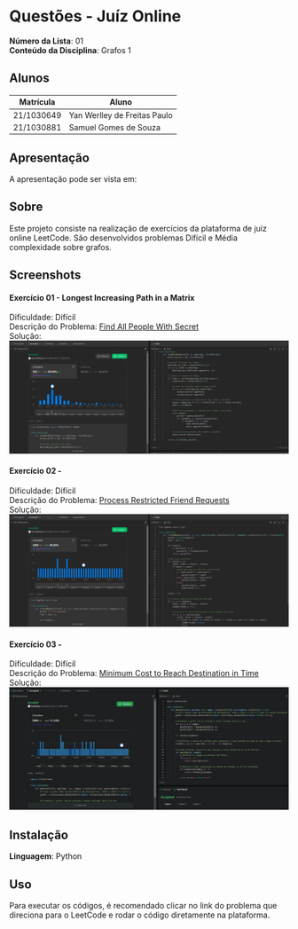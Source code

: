 # Questões - Juíz Online

**Número da Lista**: 01<br>
**Conteúdo da Disciplina**: Grafos 1<br>

## Alunos

| Matrícula  | Aluno                               |
| ---------- | ----------------------------------- |
| 21/1030649 | Yan Werlley de Freitas Paulo |
| 21/1030881 | Samuel Gomes de Souza         |

## Apresentação
A apresentação pode ser vista em: 
## Sobre

Este projeto consiste na realização de exercícios da plataforma de juiz online LeetCode. São desenvolvidos problemas Difícil e Média
complexidade sobre grafos.

## Screenshots

#### Exercício 01 - Longest Increasing Path in a Matrix

Dificuldade: Difícil <br>
Descrição do Problema: [Find All People With Secret](https://leetcode.com/problems/find-all-people-with-secret/description/)<br>
Solução: ![2092](./prints/2092.png)

#### Exercício 02 -

Dificuldade: Difícil<br>
Descrição do Problema: [Process Restricted Friend Requests](https://leetcode.com/problems/process-restricted-friend-requests/description/)<br>
Solução: ![2076](./prints/2076.png)

#### Exercício 03 -

Dificuldade: Difícil <br>
Descrição do Problema: [Minimum Cost to Reach Destination in Time](https://leetcode.com/problems/minimum-cost-to-reach-destination-in-time/description/)<br>
Solução: ![image](./prints/1928.png)

## Instalação

**Linguagem**: Python <br>

## Uso

Para executar os códigos, é recomendado clicar no link do problema que direciona para o LeetCode e rodar o código diretamente na plataforma.
<!--## Outros

Quaisquer outras informações sobre seu projeto podem ser descritas abaixo.

-->